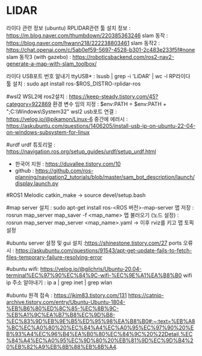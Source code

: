 # LIDAR
라이다 관련 정보 (ubuntu)
RPLIDAR관련 툴 설치 정보 : https://m.blog.naver.com/thumbdown/220385363246
slam 동작 : https://blog.naver.com/hwann218/222238803461
slam 동작2 : https://chat.openai.com/c/5ab0ef59-5697-4528-b301-2c483e233f5f#none
slam 동작3 (with gazebo) : https://roboticsbackend.com/ros2-nav2-generate-a-map-with-slam_toolbox/

라이다 USB포트 번호 알내기 ttyUSB* : lsusb | grep -i 'LiDAR' | wc -l
RP라이다 툴 설치 : sudo apt install ros-$ROS_DISTRO-rplidar-ros

#wsl2
WSL2에 ros2설치 : https://keep-steady.tistory.com/45?category=922869
환경 변수 임의 지정 : $env:PATH = $env:PATH + ";C:\Windows\System32"
wsl2 usb포트 연결 : https://velog.io/@pikamon/Linux-6
    중간에 에러시 : https://askubuntu.com/questions/1406205/install-usb-ip-on-ubuntu-22-04-on-windows-subsystem-for-linux


#urdf
urdf 튜토리얼 : https://navigation.ros.org/setup_guides/urdf/setup_urdf.html 
- 한국어 지원 : https://duvallee.tistory.com/10
- github : https://github.com/ros-planning/navigation2_tutorials/blob/master/sam_bot_description/launch/display.launch.py

#ROS1 Melodic
catkin_make -> source devel/setup.bash


#map server
설치 : sudo apt-get install ros-<ROS 버전>-map-server
맵 저장 : rosrun map_server map_saver -f <map_name>
맵 불러오기 (노드 설정) : rosrun map_server map_server <map_name>.yaml
-> 이후 rviz를 키고 맵 토픽 설정

#ubuntu server
설정 및 gui 설치 :https://shinestone.tistory.com/27
ports 오류시 : https://askubuntu.com/questions/91543/apt-get-update-fails-to-fetch-files-temporary-failure-resolving-error

#ubuntu wifi: https://velog.io/@gilchris/Ubuntu-20.04-terminal%EC%97%90%EC%84%9C-wifi-%EC%9E%A1%EA%B8%B0
wifi ip 주소 알아내기 : ip a | grep inet | grep wlan

#ubuntu 원격 접속 : https://jkim83.tistory.com/131 
https://catnip-archive.tistory.com/entry/Ubuntu-Ubuntu-1804-%EB%B6%80%ED%8C%85-%EC%8B%9C-%EB%A1%9C%EA%B7%B8%EC%9D%B8-%EC%83%9D%EB%9E%B5%ED%95%98%EA%B8%B0#:~:text=%EB%A8%BC%EC%A0%80%20%EC%84%A4%EC%A0%95%EC%97%90%20%EB%93%A4%EC%96%B4%EA%B0%80%EC%84%9C%20%22Detail,%EC%84%A4%EC%A0%95%EC%9D%80%20%EB%81%9D%EC%9D%B4%20%EB%82%A9%EB%8B%88%EB%8B%A4.
